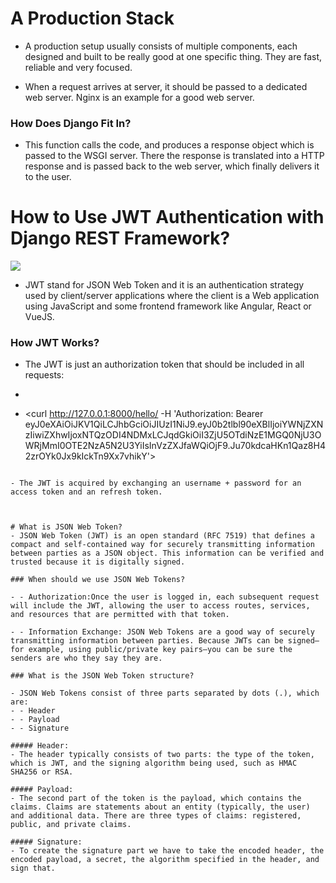 # A Production Stack
- A production setup usually consists of multiple components, each designed and built to be really good at one specific thing. They are fast, reliable and very focused.

- When a request arrives at server, it should be passed to a dedicated web server. Nginx is an example for a good web server.

### How Does Django Fit In?
- This function calls the code, and produces a response object which is passed to the WSGI server. There the response is translated into a HTTP response and is passed back to the web server, which finally delivers it to the user.


# How to Use JWT Authentication with Django REST Framework?

![](https://simpleisbetterthancomplex.com/media/2018/12/featured-jwt.jpg)

- JWT stand for JSON Web Token and it is an authentication strategy used by client/server applications where the client is a Web application using JavaScript and some frontend framework like Angular, React or VueJS.

### How JWT Works?
- The JWT is just an authorization token that should be included in all requests:
- ```
- <curl http://127.0.0.1:8000/hello/ -H 'Authorization: Bearer eyJ0eXAiOiJKV1QiLCJhbGciOiJIUzI1NiJ9.eyJ0b2tlbl90eXBlIjoiYWNjZXNzIiwiZXhwIjoxNTQzODI4NDMxLCJqdGkiOiI3ZjU5OTdiNzE1MGQ0NjU3OWRjMmI0OTE2NzA5N2U3YiIsInVzZXJfaWQiOjF9.Ju70kdcaHKn1Qaz8H42zrOYk0Jx9kIckTn9Xx7vhikY'>

```

- The JWT is acquired by exchanging an username + password for an access token and an refresh token.



# What is JSON Web Token?
- JSON Web Token (JWT) is an open standard (RFC 7519) that defines a compact and self-contained way for securely transmitting information between parties as a JSON object. This information can be verified and trusted because it is digitally signed.

### When should we use JSON Web Tokens?

- - Authorization:Once the user is logged in, each subsequent request will include the JWT, allowing the user to access routes, services, and resources that are permitted with that token.

- - Information Exchange: JSON Web Tokens are a good way of securely transmitting information between parties. Because JWTs can be signed—for example, using public/private key pairs—you can be sure the senders are who they say they are.

### What is the JSON Web Token structure?

- JSON Web Tokens consist of three parts separated by dots (.), which are:
- - Header
- - Payload
- - Signature

##### Header:
- The header typically consists of two parts: the type of the token, which is JWT, and the signing algorithm being used, such as HMAC SHA256 or RSA.

##### Payload:
- The second part of the token is the payload, which contains the claims. Claims are statements about an entity (typically, the user) and additional data. There are three types of claims: registered, public, and private claims.

##### Signature:
- To create the signature part we have to take the encoded header, the encoded payload, a secret, the algorithm specified in the header, and sign that.
